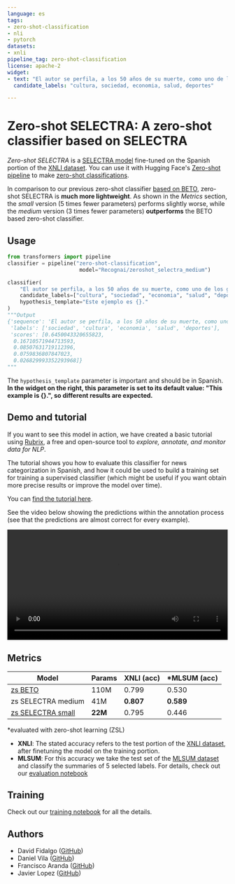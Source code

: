 ```yaml
---
language: es
tags:
- zero-shot-classification
- nli
- pytorch
datasets:
- xnli
pipeline_tag: zero-shot-classification
license: apache-2
widget:
- text: "El autor se perfila, a los 50 años de su muerte, como uno de los grandes de su siglo"
  candidate_labels: "cultura, sociedad, economia, salud, deportes"

---
```

# Zero-shot SELECTRA: A zero-shot classifier based on SELECTRA

*Zero-shot SELECTRA* is a [SELECTRA model](https://huggingface.co/Recognai/selectra_small) fine-tuned on the Spanish portion of the [XNLI dataset](https://huggingface.co/datasets/xnli). You can use it with Hugging Face's [Zero-shot pipeline](https://huggingface.co/transformers/master/main_classes/pipelines.html#transformers.ZeroShotClassificationPipeline) to make [zero-shot classifications](https://joeddav.github.io/blog/2020/05/29/ZSL.html).

In comparison to our previous zero-shot classifier [based on BETO](https://huggingface.co/Recognai/bert-base-spanish-wwm-cased-xnli), zero-shot SELECTRA is **much more lightweight**. As shown in the *Metrics* section, the *small* version (5 times fewer parameters) performs slightly worse, while the *medium* version (3 times fewer parameters) **outperforms** the BETO based zero-shot classifier.

## Usage

```python
from transformers import pipeline
classifier = pipeline("zero-shot-classification", 
                       model="Recognai/zeroshot_selectra_medium")

classifier(
    "El autor se perfila, a los 50 años de su muerte, como uno de los grandes de su siglo",
    candidate_labels=["cultura", "sociedad", "economia", "salud", "deportes"],
    hypothesis_template="Este ejemplo es {}."
)
"""Output
{'sequence': 'El autor se perfila, a los 50 años de su muerte, como uno de los grandes de su siglo',
 'labels': ['sociedad', 'cultura', 'economia', 'salud', 'deportes'],
 'scores': [0.6450043320655823,
  0.16710571944713593,
  0.08507631719112396,
  0.0759836807847023,
  0.026829993352293968]}
"""
```
The `hypothesis_template` parameter is important and should be in Spanish. **In the widget on the right, this parameter is set to its default value: "This example is {}.", so different results are expected.** 

## Demo and tutorial

If you want to see this model in action, we have created a basic tutorial using [Rubrix](https://www.rubrix.ml/), a free and open-source tool to *explore, annotate, and monitor data for NLP*. 

The tutorial shows you how to evaluate this classifier for news categorization in Spanish, and how it could be used to build a training set for training a supervised classifier (which might be useful if you want obtain more precise results or improve the model over time).

You can [find the tutorial here](https://rubrix.readthedocs.io/en/master/tutorials/zeroshot_data_annotation.html).

See the video below showing the predictions within the annotation process (see that the predictions are almost correct for every example).

<video width="100%" controls><source src="https://github.com/recognai/rubrix-materials/raw/main/tutorials/videos/zeroshot_selectra_news_data_annotation.mp4" type="video/mp4"></video>

## Metrics

| Model | Params | XNLI (acc) | \*MLSUM (acc) |
| --- | --- | --- | --- |
| [zs BETO](https://huggingface.co/Recognai/bert-base-spanish-wwm-cased-xnli) | 110M | 0.799 | 0.530 |
| zs SELECTRA medium | 41M | **0.807** | **0.589** |
| [zs SELECTRA small](https://huggingface.co/Recognai/zeroshot_selectra_small) | **22M** | 0.795 | 0.446 |

\*evaluated with zero-shot learning (ZSL)

- **XNLI**: The stated accuracy refers to the test portion of the [XNLI dataset](https://huggingface.co/datasets/xnli), after finetuning the model on the training portion.
- **MLSUM**: For this accuracy we take the test set of the [MLSUM dataset](https://huggingface.co/datasets/mlsum) and classify the summaries of 5 selected labels. For details, check out our [evaluation notebook](https://github.com/recognai/selectra/blob/main/zero-shot_classifier/evaluation.ipynb)

## Training

Check out our [training notebook](https://github.com/recognai/selectra/blob/main/zero-shot_classifier/training.ipynb) for all the details.

## Authors

- David Fidalgo ([GitHub](https://github.com/dcfidalgo))
- Daniel Vila ([GitHub](https://github.com/dvsrepo))
- Francisco Aranda ([GitHub](https://github.com/frascuchon))
- Javier Lopez ([GitHub](https://github.com/javispp))